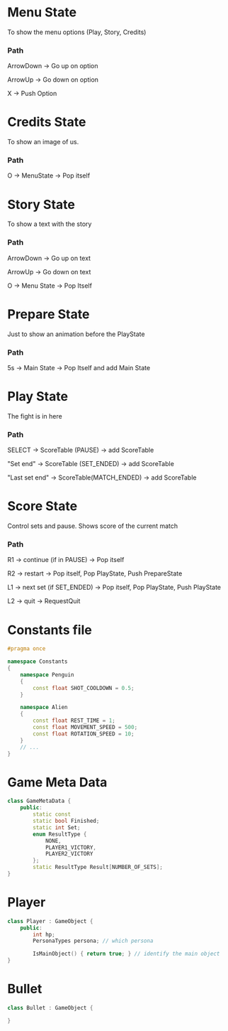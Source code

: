 # Menu State

To show the menu options (Play, Story, Credits)

### Path

ArrowDown → Go up on option

ArrowUp → Go down on option

X → Push Option

# Credits State

To show an image of us.

### Path

O → MenuState → Pop itself

# Story State

To show a text with the story

### Path

ArrowDown → Go up on text

ArrowUp → Go down on text

O → Menu State → Pop Itself

# Prepare State

Just to show an animation before the PlayState

### Path

5s → Main State → Pop Itself and add Main State

# Play State

The fight is in here

### Path

SELECT → ScoreTable (PAUSE) → add ScoreTable

"Set end" → ScoreTable (SET_ENDED) → add ScoreTable

"Last set end" → ScoreTable(MATCH_ENDED) → add ScoreTable

# Score State

Control sets and pause. Shows score of the current match

### Path

R1 → continue (if in PAUSE) → Pop itself

R2 → restart → Pop itself, Pop PlayState, Push PrepareState

L1 → next set (if SET_ENDED) → Pop itself, Pop PlayState, Push PlayState

L2 → quit → RequestQuit

# Constants file
```c++
#pragma once

namespace Constants
{
    namespace Penguin
    {
        const float SHOT_COOLDOWN = 0.5;
    }

    namespace Alien
    {
        const float REST_TIME = 1;
        const float MOVEMENT_SPEED = 500;
        const float ROTATION_SPEED = 10;
    }
    // ...
}
```

# Game Meta Data
```c++
class GameMetaData {
    public:
        static const 
        static bool Finished;
        static int Set;
        enum ResultType {
            NONE,
            PLAYER1_VICTORY,
            PLAYER2_VICTORY
        };
        static ResultType Result[NUMBER_OF_SETS];
}
```
# Player
```c++
class Player : GameObject {
    public:
        int hp;
        PersonaTypes persona; // which persona

        IsMainObject() { return true; } // identify the main object
}
```
# Bullet
```c++
class Bullet : GameObject {

}
```
